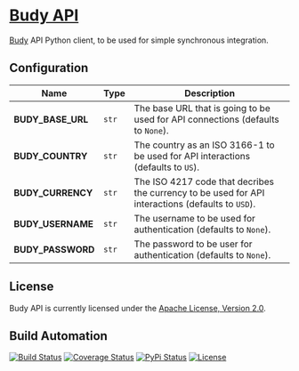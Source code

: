 # [Budy API](http://budy-api.hive.pt)

[Budy](http://budy.hive.pt) API Python client, to be used for simple synchronous integration.

## Configuration

| Name | Type | Description |
| ----- | ----- | ----- |
| **BUDY_BASE_URL** | `str` | The base URL that is going to be used for API connections (defaults to `None`). |
| **BUDY_COUNTRY** | `str` | The country as an ISO 3166-1 to be used for API interactions (defaults to `US`). |
| **BUDY_CURRENCY** | `str` | The ISO 4217 code that decribes the currency to be used for API interactions (defaults to `USD`). |
| **BUDY_USERNAME** | `str` | The username to be used for authentication (defaults to `None`). |
| **BUDY_PASSWORD** | `str` | The password to be user for authentication (defaults to `None`). |

## License

Budy API is currently licensed under the [Apache License, Version 2.0](http://www.apache.org/licenses/).

## Build Automation

[![Build Status](https://travis-ci.org/hivesolutions/budy_api.svg?branch=master)](https://travis-ci.org/hivesolutions/budy_api)
[![Coverage Status](https://coveralls.io/repos/hivesolutions/budy_api/badge.svg?branch=master)](https://coveralls.io/r/hivesolutions/budy_api?branch=master)
[![PyPi Status](https://img.shields.io/pypi/v/budy_api.svg)](https://pypi.python.org/pypi/budy_api)
[![License](https://img.shields.io/badge/license-Apache%202.0-blue.svg)](https://www.apache.org/licenses/)
